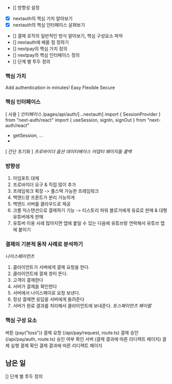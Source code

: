 - [] 방향성 설정
- [x] nextauth의 핵심 가치 알아보기
- [x] nextauth의 핵심 인터페이스 살펴보기
- [] 결제 로직의 일반적인 방식 알아보기, 핵심 구성요소 파악
- [] nextauth에 배울 점 정하기
- [] nextpay의 핵심 가치 정의
- [] nextpay의 핵심 인터페이스 정의
- [] 단계 별 투두 정의
### 핵심 가치
Add authentication in minutes!
Easy
Flexible
Secure
### 핵심 인터페이스
[ 사용 ]
_인터페이스_
/pages/api/auth/[...nextauth]
import { SessionProvider } from "next-auth/react"
import { useSession, signIn, signOut } from "next-auth/react"
- getSession, ...
-
[ 간단 초기화 ]
_프로바이더_
_옵션_
_데이터베이스 어댑터_
_페이지들_
_콜백_
### 방향성
1. 아임포트 대체
1. 프로바이더 요구 & 직접 많이 추가
1. 프레임워크 확장 -> 풀스택 가능한 프레임워크
1. 백엔드랑 프론트가 분리 가능하게
2. 백엔드 서버를 클라우드로 제공
1. 크롬 익스텐션으로 결제하기 기능 -> 티스토리 파워 블로거에게 유료로 판매 & 대형 유튜버에게 판매
1. 유튜버 이용 사례 많아지면 앱에 붙일 수 있는 다음에 유튜브랑 연락해서 유튜브 앱에 붙이기
### 결제의 기본적 동작 사례로 분석하기
_나이스페이먼츠_
1. 클라이언트가 서버에게 결제 요청을 한다.
1. 클라이언트에 결제 창이 뜬다.
1. 고객이 결제한다
1. 서버가 결제을 확인한다
1. 서버에서 나이스페이로 요청 보낸다.
1. 정상 결제면 응답을 서버에게 돌려준다
1. 서버가 완료 결과를 처리해서 클라이언트에 보내준다.
   _토스페이먼츠_
   _페이팔_
### 핵심 구성 요소
버튼 (pay("toss"))
결제 요청 (/api/pay/request, route.ts)
결제 승인 (/api/pay/auth, route.ts)
승인 여부 확인 서버
(결제 결과에 따른 리디렉트 페이지)
결제 실행
결제 확인
결제 결과에 따른 리디렉트 페이지
## 남은 일
[] 단계 별 투두 정의
